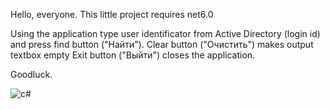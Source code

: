 Hello, everyone.
This little project requires net6.0

Using the application type user identificator from Active Directory (login id) and press find button ("Найти").
Clear button ("Очистить") makes output textbox empty
Exit button ("Выйти") closes the application.

Goodluck.

![c#](https://user-images.githubusercontent.com/106164393/196054947-42db4b7a-f35d-4b8e-928b-4659f10c1540.PNG)
